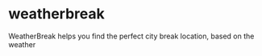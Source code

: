 weatherbreak
============

WeatherBreak helps you find the perfect city break location, based on the weather
